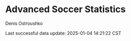 # Advanced Soccer Statistics
Denis Ostroushko

<!-- gfm -->

Last successful data update: 2025-01-04 14:21:22 CST
